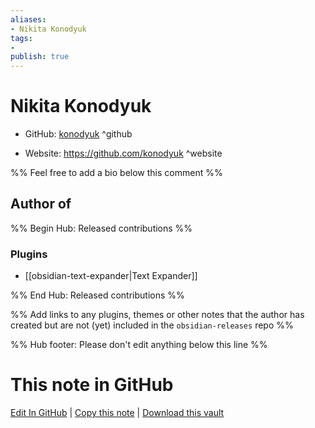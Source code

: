 ```yaml
---
aliases:
- Nikita Konodyuk
tags:
- 
publish: true
---
```


# Nikita Konodyuk

- GitHub: [konodyuk](https://github.com/konodyuk/) ^github
<!-- - Discord: `@` ^discord-->
- Website: <https://github.com/konodyuk> ^website
<!-- - [[Publish sites|Publish site]]: ^publish-->

%% Feel free to add a bio below this comment %%


## Author of

%% Begin Hub: Released contributions %%
### Plugins
- [[obsidian-text-expander|Text Expander]]

%% End Hub: Released contributions %%

%% Add links to any plugins, themes or other notes that the author has created but are not (yet) included in the `obsidian-releases` repo %%

<!--
### Unlisted plugins
-->

<!--
### Others
-->

<!--
## Sponsor this author

- [[GitHub sponsors]]: [Sponsor @konodyuk on GitHub Sponsors](https://github.com/sponsors/konodyuk) ^github-sponsor
- [[Buy me a coffee]]: ^buy-me-a-coffee
- [[PayPal]]: ^paypal
- [[Patreon]]: ^patreon

-->

<!--
## Follow this author
-->

<!-- - [[YouTube Channels|On YouTube]]: <https://> ^youtube-->
<!-- - Twitter: <https://> ^twitter-->
<!-- - ... -->

%% Hub footer: Please don't edit anything below this line %%

# This note in GitHub

<span class="git-footer">[Edit In GitHub](https://github.dev/obsidian-community/obsidian-hub/blob/main/01%20-%20Community/People/konodyuk.md "git-hub-edit-note") | [Copy this note](https://raw.githubusercontent.com/obsidian-community/obsidian-hub/main/01%20-%20Community/People/konodyuk.md "git-hub-copy-note") | [Download this vault](https://github.com/obsidian-community/obsidian-hub/archive/refs/heads/main.zip "git-hub-download-vault") </span>
